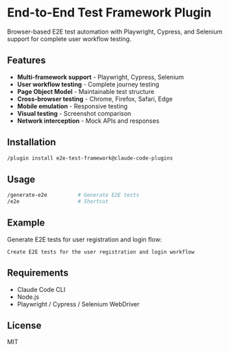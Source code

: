 # End-to-End Test Framework Plugin

Browser-based E2E test automation with Playwright, Cypress, and Selenium support for complete user workflow testing.

## Features

- **Multi-framework support** - Playwright, Cypress, Selenium
- **User workflow testing** - Complete journey testing
- **Page Object Model** - Maintainable test structure
- **Cross-browser testing** - Chrome, Firefox, Safari, Edge
- **Mobile emulation** - Responsive testing
- **Visual testing** - Screenshot comparison
- **Network interception** - Mock APIs and responses

## Installation

```bash
/plugin install e2e-test-framework@claude-code-plugins
```

## Usage

```bash
/generate-e2e          # Generate E2E tests
/e2e                   # Shortcut
```

## Example

Generate E2E tests for user registration and login flow:

```
Create E2E tests for the user registration and login workflow
```

## Requirements

- Claude Code CLI
- Node.js
- Playwright / Cypress / Selenium WebDriver

## License

MIT

